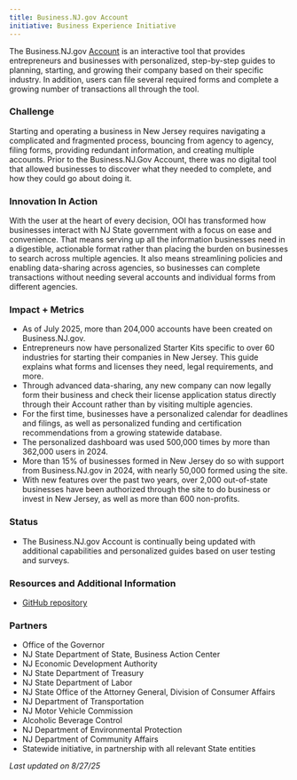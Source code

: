 ```yaml
---
title: Business.NJ.gov Account
initiative: Business Experience Initiative
---
```


The Business.NJ.gov [Account](https://navigator.business.nj.gov/) is an interactive tool that provides entrepreneurs and businesses with personalized, step-by-step guides to planning, starting, and growing their company based on their specific industry. In addition, users can file several required forms and complete a growing number of transactions all through the tool.

### Challenge

Starting and operating a business in New Jersey requires navigating a complicated and fragmented process, bouncing from agency to agency, filing forms, providing redundant information, and creating multiple accounts. Prior to the Business.NJ.Gov Account, there was no digital tool that allowed businesses to discover what they needed to complete, and how they could go about doing it.

### Innovation In Action

With the user at the heart of every decision, OOI has transformed how businesses interact with NJ State government with a focus on ease and convenience. That means serving up all the information businesses need in a digestible, actionable format rather than placing the burden on businesses to search across multiple agencies. It also means streamlining policies and enabling data-sharing across agencies, so businesses can complete transactions without needing several accounts and individual forms from different agencies.

### Impact \+ Metrics

* As of July 2025, more than 204,000 accounts have been created on Business.NJ.gov.
* Entrepreneurs now have personalized Starter Kits specific to over 60 industries for starting their companies in New Jersey. This guide explains what forms and licenses they need, legal requirements, and more.  
* Through advanced data-sharing, any new company can now legally form their business and check their license application status directly through their Account rather than by visiting multiple agencies.  
* For the first time, businesses have a personalized calendar for deadlines and filings, as well as personalized funding and certification recommendations from a growing statewide database.  
* The personalized dashboard was used 500,000 times by more than 362,000 users in 2024\.  
* More than 15% of businesses formed in New Jersey do so with support from Business.NJ.gov in 2024, with nearly 50,000 formed using the site.   
* With new features over the past two years, over 2,000 out-of-state businesses have been authorized through the site to do business or invest in New Jersey, as well as more than 600 non-profits.

### Status

* The Business.NJ.gov Account is continually being updated with additional capabilities and personalized guides based on user testing and surveys.

### Resources and Additional Information

* [GitHub repository](https://github.com/newjersey/navigator.business.nj.gov)

### Partners

* Office of the Governor  
* NJ State Department of State, Business Action Center  
* NJ Economic Development Authority  
* NJ State Department of Treasury  
* NJ State Department of Labor  
* NJ State Office of the Attorney General, Division of Consumer Affairs  
* NJ Department of Transportation  
* NJ Motor Vehicle Commission  
* Alcoholic Beverage Control  
* NJ Department of Environmental Protection  
* NJ Department of Community Affairs  
* Statewide initiative, in partnership with all relevant State entities

*Last updated on 8/27/25*
